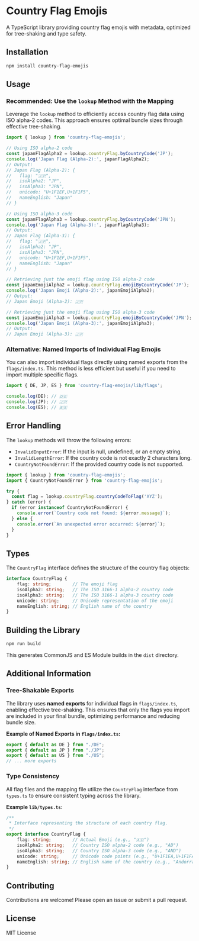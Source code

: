 # Country Flag Emojis

A TypeScript library providing country flag emojis with metadata, optimized for tree-shaking and type safety.

## Installation

```bash
npm install country-flag-emojis
```

## Usage

### Recommended: Use the `lookup` Method with the Mapping

Leverage the `lookup` method to efficiently access country flag data using ISO alpha-2 codes. This approach ensures optimal bundle sizes through effective tree-shaking.

```typescript
import { lookup } from 'country-flag-emojis';

// Using ISO alpha-2 code
const japanFlagAlpha2 = lookup.countryFlag.byCountryCode('JP');
console.log('Japan Flag (Alpha-2):', japanFlagAlpha2);
// Output:
// Japan Flag (Alpha-2): {
//   flag: "🇯🇵",
//   isoAlpha2: "JP",
//   isoAlpha3: "JPN",
//   unicode: "U+1F1EF,U+1F1F5",
//   nameEnglish: "Japan"
// }

// Using ISO alpha-3 code
const japanFlagAlpha3 = lookup.countryFlag.byCountryCode('JPN');
console.log('Japan Flag (Alpha-3):', japanFlagAlpha3);
// Output:
// Japan Flag (Alpha-3): {
//   flag: "🇯🇵",
//   isoAlpha2: "JP",
//   isoAlpha3: "JPN",
//   unicode: "U+1F1EF,U+1F1F5",
//   nameEnglish: "Japan"
// }

// Retrieving just the emoji flag using ISO alpha-2 code
const japanEmojiAlpha2 = lookup.countryFlag.emojiByCountryCode('JP');
console.log('Japan Emoji (Alpha-2):', japanEmojiAlpha2);
// Output:
// Japan Emoji (Alpha-2): 🇯🇵

// Retrieving just the emoji flag using ISO alpha-3 code
const japanEmojiAlpha3 = lookup.countryFlag.emojiByCountryCode('JPN');
console.log('Japan Emoji (Alpha-3):', japanEmojiAlpha3);
// Output:
// Japan Emoji (Alpha-3): 🇯🇵
```

### Alternative: Named Imports of Individual Flag Emojis

You can also import individual flags directly using named exports from the `flags/index.ts`. This method is less efficient but useful if you need to import multiple specific flags.

```typescript
import { DE, JP, ES } from 'country-flag-emojis/lib/flags';

console.log(DE); // 🇩🇪
console.log(JP); // 🇯🇵
console.log(ES); // 🇪🇸
```

## Error Handling

The `lookup` methods will throw the following errors:

- `InvalidInputError`: If the input is null, undefined, or an empty string.
- `InvalidLengthError`: If the country code is not exactly 2 characters long.
- `CountryNotFoundError`: If the provided country code is not supported.

```typescript
import { lookup } from 'country-flag-emojis';
import { CountryNotFoundError } from 'country-flag-emojis';

try {
  const flag = lookup.countryFlag.countryCodeToFlag('XYZ');
} catch (error) {
  if (error instanceof CountryNotFoundError) {
    console.error(`Country code not found: ${error.message}`);
  } else {
    console.error(`An unexpected error occurred: ${error}`);
  }
}
```

## Types

The `CountryFlag` interface defines the structure of the country flag objects:

```typescript
interface CountryFlag {
    flag: string;        // The emoji flag
    isoAlpha2: string;   // The ISO 3166-1 alpha-2 country code
    isoAlpha3: string;   // The ISO 3166-1 alpha-3 country code
    unicode: string;     // Unicode representation of the emoji
    nameEnglish: string; // English name of the country
}
```

## Building the Library

```bash
npm run build
```

This generates CommonJS and ES Module builds in the `dist` directory.

## Additional Information

### Tree-Shakable Exports

The library uses **named exports** for individual flags in `flags/index.ts`, enabling effective tree-shaking. This ensures that only the flags you import are included in your final bundle, optimizing performance and reducing bundle size.

**Example of Named Exports in `flags/index.ts`:**

```typescript
export { default as DE } from "./DE";
export { default as JP } from "./JP";
export { default as US } from "./US";
// ... more exports
```

### Type Consistency

All flag files and the mapping file utilize the `CountryFlag` interface from `types.ts` to ensure consistent typing across the library.

**Example `lib/types.ts`:**

```typescript
/**
 * Interface representing the structure of each country flag.
 */
export interface CountryFlag {
    flag: string;        // Actual Emoji (e.g., "🇦🇩")
    isoAlpha2: string;   // Country ISO alpha-2 code (e.g., "AD")
    isoAlpha3: string;   // Country ISO alpha-3 code (e.g., "AND")
    unicode: string;     // Unicode code points (e.g., "U+1F1EA,U+1F1FA")
    nameEnglish: string; // English name of the country (e.g., "Andorra")
}
```

## Contributing

Contributions are welcome! Please open an issue or submit a pull request.

## License

MIT License